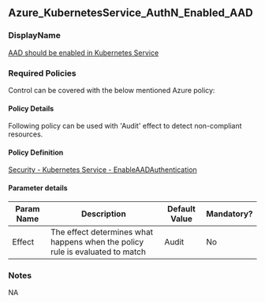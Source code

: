 ## Azure_KubernetesService_AuthN_Enabled_AAD

### DisplayName 
[AAD should be enabled in Kubernetes Service](../../../Control%20coverage/Feature/KubernetesService.md#Azure_KubernetesService_AuthN_Enabled_AAD)

### Required Policies
Control can be covered with the below mentioned Azure policy:

#### Policy Details

Following policy can be used with 'Audit' effect to detect non-compliant resources.

#### Policy Definition
[Security - Kubernetes Service - EnableAADAuthentication](./Security%20-%20Kubernetes%20Service%20-%20EnableAADAuthentication)

#### Parameter details

|Param Name|Description|Default Value|Mandatory?
|----|----|----|----|
| Effect | The effect determines what happens when the policy rule is evaluated to match| Audit |No |


### Notes
NA